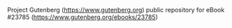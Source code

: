 Project Gutenberg (https://www.gutenberg.org) public repository for eBook #23785 (https://www.gutenberg.org/ebooks/23785)
